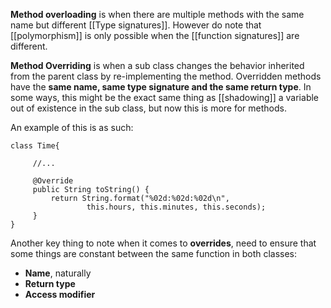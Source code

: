 **Method overloading** is when there are multiple methods with the same name but different [[Type signatures]].  However do note that [[polymorphism]] is only possible when the [[function signatures]] are different.

**Method Overriding** is when a sub class changes the behavior inherited from the parent class by re-implementing the method. Overridden methods have the **same name, same type signature and the same return type**. In some ways, this might be the exact same thing as [[shadowing]] a variable out of existence in the sub class, but now this is more for methods.

An example of this is as such:

```
class Time{

     //...

     @Override
     public String toString() {
         return String.format("%02d:%02d:%02d\n",
                 this.hours, this.minutes, this.seconds);
     }
}

```


Another key thing to note when it comes to **overrides**, need to ensure that some things are constant between the same function in both classes:
- **Name**, naturally
- **Return type**
- **Access modifier**




